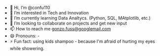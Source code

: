 - 👋 Hi, I’m @confu110
- 👀 I’m interested in Tech and Innovation
- 🌱 I’m currently learning Data Analtycs. (Python, SQL, MAtplotlib, etc.)
- 💞️ I’m looking to collaborate on projects and get new input 
- 📫 How to reach me gonzo.fuss@googlemail.com
- 😄 Pronouns: -
- ⚡ Fun fact: using kids shampoo - because I'm afraid of hurting my eyes while showering. 

<!---
confu110/confu110 is a ✨ special ✨ repository because its `README.md` (this file) appears on your GitHub profile.
You can click the Preview link to take a look at your changes.
--->
